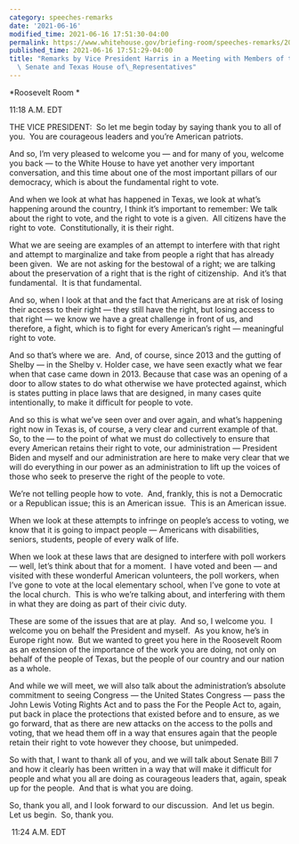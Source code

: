 ```yaml
---
category: speeches-remarks
date: '2021-06-16'
modified_time: 2021-06-16 17:51:30-04:00
permalink: https://www.whitehouse.gov/briefing-room/speeches-remarks/2021/06/16/remarks-by-vice-president-harris-in-a-meeting-with-members-of-the-texas-state-senate-and-texas-house-of-representatives/
published_time: 2021-06-16 17:51:29-04:00
title: "Remarks by Vice President Harris in a Meeting with Members of the Texas State\
  \ Senate and Texas House of\_Representatives"
---
```

 
*Roosevelt Room *

11:18 A.M. EDT  
  
THE VICE PRESIDENT:  So let me begin today by saying thank you to all of
you.  You are courageous leaders and you’re American patriots.   
  
And so, I’m very pleased to welcome you — and for many of you, welcome
you back — to the White House to have yet another very important
conversation, and this time about one of the most important pillars of
our democracy, which is about the fundamental right to vote.    
  
And when we look at what has happened in Texas, we look at what’s
happening around the country, I think it’s important to remember: We
talk about the right to vote, and the right to vote is a given.  All
citizens have the right to vote.  Constitutionally, it is their right.  
  
What we are seeing are examples of an attempt to interfere with that
right and attempt to marginalize and take from people a right that has
already been given.  We are not asking for the bestowal of a right; we
are talking about the preservation of a right that is the right of
citizenship.  And it’s that fundamental.  It is that fundamental.   
  
And so, when I look at that and the fact that Americans are at risk of
losing their access to their right — they still have the right, but
losing access to that right — we know we have a great challenge in front
of us, and therefore, a fight, which is to fight for every American’s
right — meaningful right to vote.  
  
And so that’s where we are.  And, of course, since 2013 and the gutting
of Shelby — in the Shelby v. Holder case, we have seen exactly what we
fear when that case came down in 2013. Because that case was an opening
of a door to allow states to do what otherwise we have protected
against, which is states putting in place laws that are designed, in
many cases quite intentionally, to make it difficult for people to
vote.   
  
And so this is what we’ve seen over and over again, and what’s happening
right now in Texas is, of course, a very clear and current example of
that.  So, to the — to the point of what we must do collectively to
ensure that every American retains their right to vote, our
administration — President Biden and myself and our administration are
here to make very clear that we will do everything in our power as an
administration to lift up the voices of those who seek to preserve the
right of the people to vote.   
  
We’re not telling people how to vote.  And, frankly, this is not a
Democratic or a Republican issue; this is an American issue.  This is an
American issue.   
  
When we look at these attempts to infringe on people’s access to voting,
we know that it is going to impact people — Americans with disabilities,
seniors, students, people of every walk of life.   
  
When we look at these laws that are designed to interfere with poll
workers — well, let’s think about that for a moment.  I have voted and
been — and visited with these wonderful American volunteers, the poll
workers, when I’ve gone to vote at the local elementary school, when
I’ve gone to vote at the local church.  This is who we’re talking about,
and interfering with them in what they are doing as part of their civic
duty.   
  
These are some of the issues that are at play.  And so, I welcome you. 
I welcome you on behalf the President and myself.  As you know, he’s in
Europe right now.  But we wanted to greet you here in the Roosevelt Room
as an extension of the importance of the work you are doing, not only on
behalf of the people of Texas, but the people of our country and our
nation as a whole.   
  
And while we will meet, we will also talk about the administration’s
absolute commitment to seeing Congress — the United States Congress —
pass the John Lewis Voting Rights Act and to pass the For the People Act
to, again, put back in place the protections that existed before and to
ensure, as we go forward, that as there are new attacks on the access to
the polls and voting, that we head them off in a way that ensures again
that the people retain their right to vote however they choose, but
unimpeded.    
  
So with that, I want to thank all of you, and we will talk about Senate
Bill 7 and how it clearly has been written in a way that will make it
difficult for people and what you all are doing as courageous leaders
that, again, speak up for the people.  And that is what you are
doing.    
  
So, thank you all, and I look forward to our discussion.  And let us
begin.  Let us begin.  So, thank you.   
  
 11:24 A.M. EDT

